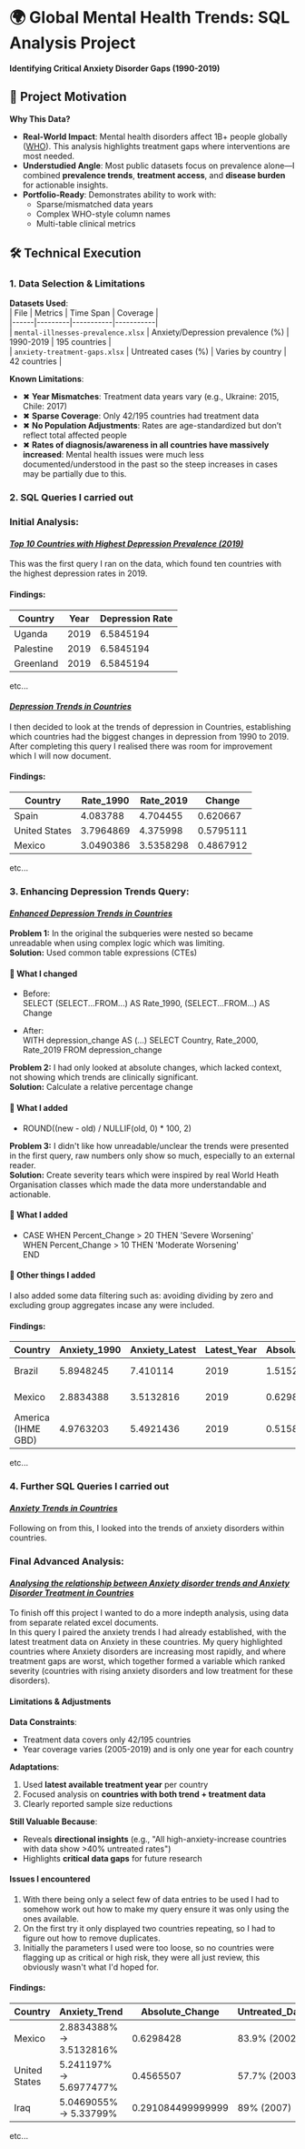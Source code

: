 # 🌍 Global Mental Health Trends: SQL Analysis Project  
**Identifying Critical Anxiety Disorder Gaps (1990-2019)**  



## 📌 **Project Motivation**  
**Why This Data?**  
- **Real-World Impact**: Mental health disorders affect 1B+ people globally ([WHO](https://www.who.int/health-topics/mental-health)). This analysis highlights treatment gaps where interventions are most needed.  
- **Understudied Angle**: Most public datasets focus on prevalence alone—I combined **prevalence trends**, **treatment access**, and **disease burden** for actionable insights.  
- **Portfolio-Ready**: Demonstrates ability to work with:  
  - Sparse/mismatched data years  
  - Complex WHO-style column names  
  - Multi-table clinical metrics  

## 🛠️ **Technical Execution**  

### **1. Data Selection & Limitations**  
**Datasets Used**:  
| File | Metrics | Time Span | Coverage |  
|------|---------|-----------|-----------|  
| `mental-illnesses-prevalence.xlsx` | Anxiety/Depression prevalence (%) | 1990-2019 | 195 countries |  
| `anxiety-treatment-gaps.xlsx` | Untreated cases (%) | Varies by country | 42 countries |  

**Known Limitations**:  
- ✖ **Year Mismatches**: Treatment data years vary (e.g., Ukraine: 2015, Chile: 2017)  
- ✖ **Sparse Coverage**: Only 42/195 countries had treatment data  
- ✖ **No Population Adjustments**: Rates are age-standardized but don’t reflect total affected people
- ✖ **Rates of diagnosis/awareness in all countries have massively increased**: Mental health issues were much less documented/understood in the past so the steep increases in cases may be partially due to this.

### **2. SQL Queries I carried out**  
### **Initial Analysis**:  

#### *[Top 10 Countries with Highest Depression Prevalence (2019)](https://github.com/cal-hunter/Mental-Health-SQL-Queries/blob/main/Top%2010%20Countries%20with%20Highest%20Depression%20Prevalence%20(2019).sql)*  
This was the first query I ran on the data, which found ten countries with the highest depression rates in 2019.  

#### **Findings:**  
| Country | Year | Depression Rate |  
|---------|------|-----------------|  
|  Uganda | 2019 | 6.5845194 |  
|  Palestine | 2019 | 6.5845194 |  
|  Greenland | 2019 | 6.5845194 |   

etc...  



#### *[Depression Trends in Countries](https://github.com/cal-hunter/Mental-Health-SQL-Queries/blob/main/Depression%20Trends%20in%20Countries.sql)*  
I then decided to look at the trends of depression in Countries, establishing which countries had the biggest changes in depression from 1990 to 2019. After completing this query I realised there was room for improvement which I will now document.  

#### **Findings:**  
| Country | Rate_1990 | Rate_2019 | Change |   
|---------|-----------|-----------|--------|    
|  Spain | 4.083788	| 4.704455 | 0.620667
|United States |	3.7964869 |	4.375998 |	0.5795111
Mexico |	3.0490386 |	3.5358298 |	0.4867912

etc...  

### **3. Enhancing Depression Trends Query:**  

#### *[Enhanced Depression Trends in Countries](https://github.com/cal-hunter/Mental-Health-SQL-Queries/blob/main/Enhanced%20Depression%20Trends%20in%20Countries.sql)*  
**Problem 1:** In the original the subqueries were nested so became unreadable when using complex logic which was limiting.  
**Solution:** Used common table expressions (CTEs)  

#### 🔧 What I changed
- Before:  
    SELECT (SELECT...FROM...) AS Rate_1990, (SELECT...FROM...) AS
  Change

- After:  
     WITH depression_change AS (...)
  SELECT Country, Rate_2000, Rate_2019 FROM depression_change

**Problem 2:** I had only looked at absolute changes, which lacked context, not showing which trends are clinically significant.  
**Solution:** Calculate a relative percentage change  

#### 🔧 What I added
- ROUND((new - old) / NULLIF(old, 0) * 100, 2)

**Problem 3:** I didn't like how unreadable/unclear the trends were presented in the first query, raw numbers only show so much, especially to an external reader.  
**Solution:** Create severity tears which were inspired by real World Heath Organisation classes which made the data more understandable and actionable.  

#### 🔧 What I added  
- CASE 
  WHEN Percent_Change > 20 THEN 'Severe Worsening'  
  WHEN Percent_Change > 10 THEN 'Moderate Worsening'  
END

#### 🔧 Other things I added  
I also added some data filtering such as: avoiding dividing by zero and excluding group aggregates incase any were included.

#### **Findings:**  
| Country | Anxiety_1990 | Anxiety_Latest | Latest_Year | Absolute_Change | Percentage_Change | Trend_Severity | Data_Quality |   
|---------|--------------|----------------|-------------|-----------------| ------------------|----------------|----------------| 
|Brazil|	5.8948245|	7.410114	|2019	|1.5152895	|25.71%|	Moderate Increase	|Normal Baseline
Mexico	|2.8834388	|3.5132816	|2019	|0.6298428	|21.84%	|Minimal Change	|Normal Baseline
America (IHME GBD)|	4.9763203|	5.4921436|	2019|	0.5158233	|10.37%	|Minimal Change|	Normal Baseline

etc...  

### **4. Further SQL Queries I carried out**  

#### *[Anxiety Trends in Countries](https://github.com/cal-hunter/Mental-Health-SQL-Queries/blob/main/Anxiety%20Trends%20in%20Countries.sql)*  
Following on from this, I looked into the trends of anxiety disorders within countries.

### **Final Advanced Analysis**:  
#### *[Analysing the relationship between Anxiety disorder trends and Anxiety Disorder Treatment in Countries](https://github.com/cal-hunter/Mental-Health-SQL-Queries/blob/main/Analysing%20the%20relationship%20between%20Anxiety%20disorder%20trends%20and%20Anxiety%20Disorder%20Treatment%20in%20Countries.sql)*  
To finish off this project I wanted to do a more indepth analysis, using data from separate related excel documents.  
In this query I paired the anxiety trends I had already established, with the latest treatment data on Anxiety in these countries. My query highlighted countries where Anxiety disorders are increasing most rapidly, and where treatment gaps are worst, which together formed a variable which ranked severity (countries with rising anxiety disorders and low treatment for these disorders). 

#### **Limitations & Adjustments**
**Data Constraints**:  
- Treatment data covers only 42/195 countries  
- Year coverage varies (2005-2019) and is only one year for each country 

**Adaptations**:  
1. Used **latest available treatment year** per country  
2. Focused analysis on **countries with both trend + treatment data**  
3. Clearly reported sample size reductions  

**Still Valuable Because**:  
- Reveals **directional insights** (e.g., "All high-anxiety-increase countries with data show >40% untreated rates")  
- Highlights **critical data gaps** for future research

#### **Issues I encountered**  
1) With there being only a select few of data entries to be used I had to somehow work out how to make my query ensure it was only using the ones available.
2) On the first try it only displayed two countries repeating, so I had to figure out how to remove duplicates.
3) Initially the parameters I used were too loose, so no countries were flagging up as critical or high risk, they were all just review, this obviously wasn't what I'd hoped for.

#### **Findings:**  
| Country | Anxiety_Trend | Absolute_Change | Untreated_Data | Priority |        
|---------|---------------|-----------------|----------------|----------| 
|Mexico|	2.8834388% → 3.5132816%	|0.6298428	|83.9% (2002)|	⭐ CRITICAL
United States	|5.241197% → 5.6977477%	|0.4565507	|57.7% (2003)	|⚠️ HIGH RISK
Iraq|	5.0469055% → 5.33799%	|0.291084499999999	|89% (2007)	|Review  

etc...  



